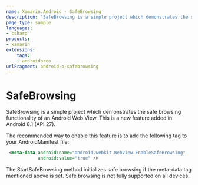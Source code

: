 ```yaml
---
name: Xamarin.Android - SafeBrowsing
description: "SafeBrowsing is a simple project which demonstrates the safe browsing functionality of an Android Web View. This is a new feature in (Android Oreo)"
page_type: sample
languages:
- csharp
products:
- xamarin
extensions:
    tags:
    - androidoreo
urlFragment: android-o-safebrowsing
---
```

# SafeBrowsing

SafeBrowsing is a simple project which demonstrates the safe browsing functionality of an Android Web View. This is a new feature added in Android 8.1 (API 27).

The recommended way to enable this feature is to add the following tag to your AndroidManifest file:

```xml
 <meta-data android:name="android.webkit.WebView.EnableSafeBrowsing"
            android:value="true" />
```

The StartSafeBrowsing method initializes safe browsing if the meta-data tag mentioned above is set. Safe browsing is not fully supported on all devices.
